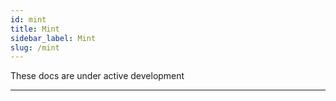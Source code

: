```yaml
---
id: mint
title: Mint
sidebar_label: Mint
slug: /mint
---
```


These docs are under active development

---
